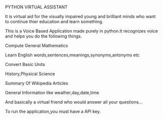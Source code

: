 PYTHON VIRTUAL ASSISTANT

It is virtual aid for the visually impaired young and brilliant minds who want to continue thier education and learn something. 

This is a Voice Based Application made purely in python.It recognizes voice and helps you do the following things.

Compute General Mathematics

Learn English words,sentences,meanings,synonyms,antonyms etc

Convert Basic Units

History,Physical Science

Summary Of Wikipedia Articles

General Information like weather,day,date,time

And basically a virtual friend who would answer all your questions...

To run the application,you must have a API key.
